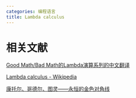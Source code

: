 ```yaml
---
categories: 编程语言
title: Lambda calculus
---
```














# 相关文献

[Good Math/Bad Math的Lambda演算系列的中文翻译](http://cgnail.github.io/academic/lambda-index/)

[Lambda calculus - Wikipedia](https://en.wikipedia.org/wiki/Lambda_calculus)

[康托尔、哥德尔、图灵——永恒的金色对角线](https://blog.csdn.net/pongba/article/details/1336028)

